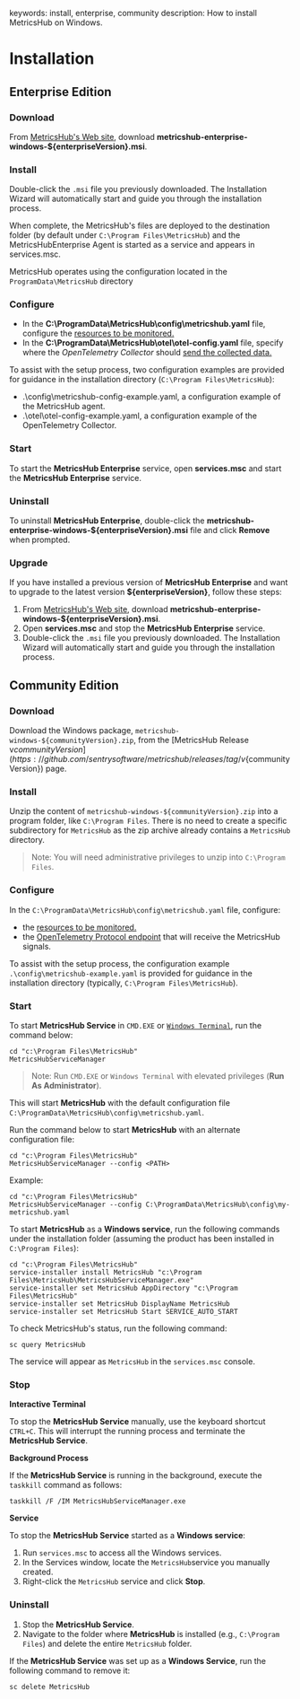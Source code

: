 keywords: install, enterprise, community
description: How to install MetricsHub on Windows.

# Installation

<!-- MACRO{toc|fromDepth=1|toDepth=1|id=toc} -->

## Enterprise Edition

### Download

From [MetricsHub's Web site](https://metricshub.com/downloads), download **metricshub-enterprise-windows-${enterpriseVersion}.msi**.

### Install
Double-click the `.msi` file you previously downloaded. The Installation Wizard will automatically start and guide you through the installation process.

When complete, the MetricsHub's files are deployed to the destination folder (by default under `C:\Program Files\MetricsHub`) and the MetricsHubEnterprise Agent is started as a service and appears in services.msc.

MetricsHub operates using the configuration located in the `ProgramData\MetricsHub` directory

### Configure

* In the **C:\ProgramData\MetricsHub\config\metricshub.yaml** file, configure the [resources to be monitored.](../configuration/configure-monitoring.html#configure-resources)
* In the **C:\ProgramData\MetricsHub\otel\otel-config.yaml** file, specify where the _OpenTelemetry Collector_ should [send the collected data.](../configuration/send-telemetry.html#configure-the-otel-collector-28enterprise-edition-29)

To assist with the setup process, two configuration examples are provided for guidance in the installation directory (`C:\Program Files\MetricsHub`):

* .\config\metricshub-config-example.yaml, a configuration example of the MetricsHub agent.
* .\otel\otel-config-example.yaml, a configuration example of the OpenTelemetry Collector.

### Start

To start the **MetricsHub Enterprise** service, open **services.msc** and start the **MetricsHub Enterprise** service.

### Uninstall

To uninstall **MetricsHub Enterprise**, double-click the **metricshub-enterprise-windows-${enterpriseVersion}.msi** file and click **Remove** when prompted.

### Upgrade

If you have installed a previous version of **MetricsHub Enterprise** and want to upgrade to the latest version **${enterpriseVersion}**, follow these steps:

1. From [MetricsHub's Web site](https://metricshub.com/downloads), download **metricshub-enterprise-windows-${enterpriseVersion}.msi**.
2. Open **services.msc** and stop the **MetricsHub Enterprise** service.
3. Double-click the `.msi` file you previously downloaded. The Installation Wizard will automatically start and guide you through the installation process.

## Community Edition

### Download

Download the Windows package, `metricshub-windows-${communityVersion}.zip`, from the [MetricsHub Release v${communityVersion}](https://github.com/sentrysoftware/metricshub/releases/tag/v${communityVersion}) page.

### Install

Unzip the content of `metricshub-windows-${communityVersion}.zip` into a program folder, like `C:\Program Files`. There is no need to create a specific subdirectory for `MetricsHub` as the zip archive already contains a `MetricsHub` directory.

> Note: You will need administrative privileges to unzip into `C:\Program Files`.

### Configure

In the `C:\ProgramData\MetricsHub\config\metricshub.yaml` file, configure:

* the [resources to be monitored.](../configuration/configure-monitoring.html#configure-resources)
* the [OpenTelemetry Protocol endpoint](../configuration/send-telemetry.html#configure-the-otlp-exporter-28community-edition-29) that will receive the MetricsHub signals.

To assist with the setup process, the configuration example `.\config\metricshub-example.yaml` is provided for guidance in the installation directory (typically, `C:\Program Files\MetricsHub`).

### Start

To start **MetricsHub Service** in `CMD.EXE` or [`Windows Terminal`](https://www.microsoft.com/en-us/p/windows-terminal/9n0dx20hk701?activetab=pivot:overviewtab), run the command below:

```shell-session
cd "c:\Program Files\MetricsHub"
MetricsHubServiceManager
```

> Note: Run `CMD.EXE` or `Windows Terminal` with elevated privileges (**Run As Administrator**).

This will start **MetricsHub** with the default configuration file `C:\ProgramData\MetricsHub\config\metricshub.yaml`.

Run the command below to start **MetricsHub** with an alternate configuration file:

```shell-session
cd "c:\Program Files\MetricsHub"
MetricsHubServiceManager --config <PATH>
```

Example:

```shell-session
cd "c:\Program Files\MetricsHub"
MetricsHubServiceManager --config C:\ProgramData\MetricsHub\config\my-metricshub.yaml
```

To start **MetricsHub** as a **Windows service**, run the following commands under the installation folder (assuming the product has been installed in `C:\Program Files`):

```shell-session
cd "c:\Program Files\MetricsHub"
service-installer install MetricsHub "c:\Program Files\MetricsHub\MetricsHubServiceManager.exe"
service-installer set MetricsHub AppDirectory "c:\Program Files\MetricsHub"
service-installer set MetricsHub DisplayName MetricsHub
service-installer set MetricsHub Start SERVICE_AUTO_START
```

To check MetricsHub's status, run the following command:

```shell-session
sc query MetricsHub
```

The service will appear as `MetricsHub` in the `services.msc` console.

### Stop

**Interactive Terminal**

To stop the **MetricsHub Service** manually, use the keyboard shortcut `CTRL+C`. This will interrupt the running process and terminate the **MetricsHub Service**.

**Background Process**

If the **MetricsHub Service** is running in the background, execute the `taskkill` command as follows:

```batch
taskkill /F /IM MetricsHubServiceManager.exe
```

**Service**

To stop the **MetricsHub Service** started as a **Windows service**:

1. Run `services.msc` to access all the Windows services.
2. In the Services window, locate the `MetricsHub`service you manually created.
3. Right-click the `MetricsHub` service and click **Stop**.

### Uninstall

1. Stop the **MetricsHub Service**.
2. Navigate to the folder where **MetricsHub** is installed (e.g., `C:\Program Files`) and delete the entire `MetricsHub` folder.

If the **MetricsHub Service** was set up as a **Windows Service**, run the following command to remove it:

  ```batch
  sc delete MetricsHub
  ```